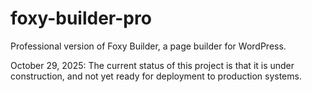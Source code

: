 # foxy-builder-pro
Professional version of Foxy Builder, a page builder for WordPress.

October 29, 2025: The current status of this project is that it is under construction, and not yet ready for deployment to production systems.
